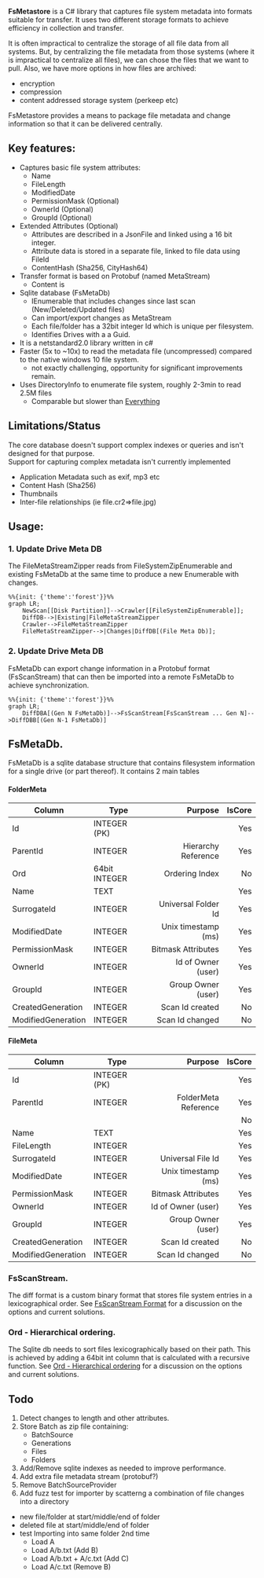 **FsMetastore** is a C# library that captures file system metadata into formats suitable for transfer. 
It uses two different storage formats to achieve efficiency in collection and transfer.  

It is often impractical to centralize the storage of all file data from all systems.  But,
by centralizing the file metadata from those systems (where it is impractical to centralize 
all files), we can chose the files that we want to pull.  Also, we have more options in
how files are archived:
 - encryption 
 - compression
 - content addressed storage system (perkeep etc)

FsMetastore provides a means to package file metadata and change information so that it can
be delivered centrally.

## Key features:
* Captures basic file system attributes:
  * Name 
  * FileLength
  * ModifiedDate
  * PermissionMask (Optional)
  * OwnerId (Optional)
  * GroupId (Optional)
* Extended Attributes (Optional)
  * Attributes are described in a JsonFile and linked using a 16 bit integer.
  * Attribute data is stored in a separate file, linked to file data using FileId
  * ContentHash (Sha256, CityHash64)
* Transfer format is based on Protobuf (named MetaStream)
  * Content is 
* Sqlite database (FsMetaDb)
    * IEnumerable that includes changes since last scan (New/Deleted/Updated files)
    * Can import/export changes as MetaStream
    * Each file/folder has a 32bit integer Id which is unique per filesystem.  
    * Identifies Drives with a a Guid. 
* It is a netstandard2.0 library written in c#
* Faster (5x to ~10x) to read the metadata file (uncompressed) compared to the native windows 10 file system.
    - not exactly challenging, opportunity for significant improvements remain.
* Uses DirectoryInfo to enumerate file system, roughly 2-3min to read 2.5M files
    - Comparable but slower than [Everything](https://www.voidtools.com/faq/#how_long_will_it_take_to_index_my_files)

## Limitations/Status
The core database doesn't support complex indexes or queries and isn't designed for that purpose.  
Support for capturing complex metadata isn't currently implemented 
- Application Metadata such as exif, mp3 etc
- Content Hash (Sha256)
- Thumbnails
- Inter-file relationships (ie file.cr2=>file.jpg)

## Usage:

### 1. Update Drive Meta DB
The FileMetaStreamZipper reads from FileSystemZipEnumerable and existing FsMetaDb at the same time to
produce a new Enumerable with changes.  
```mermaid
%%{init: {'theme':'forest'}}%%
graph LR;
    NewScan[[Disk Partition]]-->Crawler[[FileSystemZipEnumerable]];
    DiffDB-->|Existing|FileMetaStreamZipper
    Crawler-->FileMetaStreamZipper
    FileMetaStreamZipper-->|Changes|DiffDB[(File Meta Db)];
```

### 2. Update Drive Meta DB
FsMetaDb can export change information in a Protobuf format (FsScanStream) that can then be imported
into a remote FsMetaDb to achieve synchronization.  

```mermaid
%%{init: {'theme':'forest'}}%%
graph LR;
    DiffDBA[(Gen N FsMetaDb)]-->FsScanStream[FsScanStream ... Gen N]-->DiffDBB[(Gen N-1 FsMetaDb)]
```


## FsMetaDb.
FsMetaDb is a sqlite database structure that contains filesystem information for a single drive (or part thereof). 
It contains 2 main tables

#### FolderMeta
| Column             | Type           | Purpose             | IsCore         | 
| --------------     | -------------- |               -----:|          -----:| 
| Id                 | INTEGER (PK)   |                     | Yes            |
| ParentId           | INTEGER        | Hierarchy Reference | Yes            |
| Ord                | 64bit INTEGER  | Ordering Index      | No             |
| Name               | TEXT           |                     | Yes            |
| SurrogateId        | INTEGER        | Universal Folder Id | Yes            |
| ModifiedDate       | INTEGER        | Unix timestamp (ms) | Yes            |
| PermissionMask     | INTEGER        | Bitmask Attributes  | Yes            |
| OwnerId            | INTEGER        | Id of Owner (user)  | Yes            |
| GroupId            | INTEGER        | Group Owner (user)  | Yes            |
| CreatedGeneration  | INTEGER        | Scan Id created     | No             |
| ModifiedGeneration | INTEGER        | Scan Id changed     | No             |

#### FileMeta
| Column             | Type           | Purpose              | IsCore         | 
| --------------     | -------------- |                -----:|          -----:| 
| Id                 | INTEGER (PK)   |                      | Yes            |
| ParentId           | INTEGER        | FolderMeta Reference | Yes            |
|                    |    | | No            |
| Name               | TEXT           |                      | Yes            |
| FileLength         | INTEGER        |                      | Yes            |
| SurrogateId        | INTEGER        | Universal File Id    | Yes            |
| ModifiedDate       | INTEGER        | Unix timestamp (ms)  | Yes            |
| PermissionMask     | INTEGER        | Bitmask Attributes   | Yes            |
| OwnerId            | INTEGER        | Id of Owner (user)   | Yes            |
| GroupId            | INTEGER        | Group Owner (user)   | Yes            |
| CreatedGeneration  | INTEGER        | Scan Id created      | No             |
| ModifiedGeneration | INTEGER        | Scan Id changed      | No             |


### FsScanStream.
The diff format is a custom binary format that stores file system entries in a lexicographical order. See 
[FsScanStream Format](FsScanStream.md) for a discussion on the options and current solutions.

### Ord - Hierarchical ordering.
The Sqlite db needs to sort files lexicographically based on their path. This is achieved by adding a 64bit int
column that is calculated with a recursive function.  See [Ord - Hierarchical ordering](Ord.md) for a discussion 
on the options and current solutions.

## Todo
1. Detect changes to length and other attributes.
1. Store Batch as zip file containing:
    - BatchSource
    - Generations
    - Files
    - Folders
1. Add/Remove sqlite indexes as needed to improve performance.
1. Add extra file metadata stream (protobuf?)
1. Remove BatchSourceProvider
1. Add fuzz test for importer by scatterng a combination of file changes into a directory
  - new file/folder at start/middle/end of folder
  - deleted file at start/middle/end of folder
  - test Importing into same folder 2nd time
    - Load A
    - Load A/b.txt             (Add B)
    - Load A/b.txt + A/c.txt   (Add C)
    - Load A/c.txt             (Remove B)
